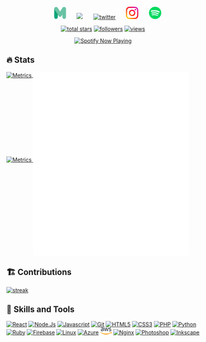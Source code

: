 <!-- Social icons section -->
<p align="center">
  &#8287;&#8287;&#8287;&#8287;&#8287;
  <a href="https://martijn-lindeman.com" alt="My Website"><img width="32px" src="assets/512-.svg"/></a>
  &#8287;&#8287;&#8287;&#8287;&#8287;
  <a href="https://www.linkedin.com/in/martijn-lindeman" alt="linkedin"><img width="32px" src="https://cdn.jsdelivr.net/gh/devicons/devicon@latest/icons/linkedin/linkedin-original.svg"/></a>
  &#8287;&#8287;&#8287;&#8287;&#8287;
  <a href="https://twitter.com/LindemanMartijn"><img width="32px" alt="twitter" title="twitter" src="https://cdn.jsdelivr.net/gh/devicons/devicon@latest/icons/twitter/twitter-original.svg"></a>
  &#8287;&#8287;&#8287;&#8287;&#8287;
  <a href="https://www.instagram.com/martijn.lindeman"><img width="32px" alt="instagram" title="instagram" src="assets/instagram.png"/></a>
  &#8287;&#8287;&#8287;&#8287;&#8287;
  <a href="https://open.spotify.com/user/81beo555eaqse93ughc05dqx4"><img width="32px" alt="spotify" title="spotify" src="assets/spotify.png"/></a>
</p>


<p align="center">
  <a href="https://github.com/MartijnLindeman?tab=repositories">
    <img alt="total stars" title="Total stars on GitHub" src="https://custom-icon-badges.herokuapp.com/badge/dynamic/json?logo=star&color=%23e06666&labelColor=cc0000&label=Stars&style=for-the-badge&query=%24.stars&url=https://api.github-star-counter.workers.dev/user/martijnlindeman"/></a>
  <a href="https://github.com/MartijnLindeman?tab=followers">
    <img alt="followers" title="Follow me on Github" src="https://custom-icon-badges.herokuapp.com/github/followers/martijnlindeman?color=236ad3&labelColor=1155ba&style=for-the-badge&logo=person-add&label=Followers&logoColor=white"/></a>
  <a href="https://github.com/MartijnLindeman">
    <img alt="views" title="GitHub profile views" src="https://vbr.nathanchung.dev/badge?page_id=MartijnLindeman&color=7b007e&lcolor=630366&style=for-the-badge&logo=github"/></a>
</p>
<p align="center">
   <a href="https://spotify-github-profile.vercel.app/api/view?uid=81beo555eaqse93ughc05dqx4&redirect=true">
     <img alt="Spotify Now Playing" title="🎵 Now Playing" src="https://spotify-github-profile.vercel.app/api/view?uid=81beo555eaqse93ughc05dqx4&cover_image=true&theme=novatorem&bar_color=53b14f&bar_color_cover=false"/></a>
</p>


## 🔥 Stats

<a href="#">
  <img align="center" src="/🔥github-metrics.svg" alt="Metrics" width="405">
</a>
<a href="#">
  <img align="top" src="/🎵Spotify - Top tracks.svg" alt="Metrics" width="405">
</a>
<a href="#">
  <img align="top" src="/⚡recent-activity.svg" alt="Metrics" width="405">
</a>
<a href="#">
  <img align="top" src="/🏆 achievements.svg" alt="Metrics" width="405">
</a>

## 🏗️ Contributions   

  <a href="https://git.io/streak-stats">
  <img alt="streak" title="streak" src="https://github-readme-streak-stats.herokuapp.com/?user=martijnlindeman&theme=radical&hide_border=true&count_private=true" height="160"/>
  </a>


## 🔧 Skills and Tools
<a href="https://reactjs.org/">
<span><img title="React" src="https://cdn.jsdelivr.net/gh/devicons/devicon@latest/icons/react/react-original.svg" width="30px"></span></a>
</a>
<a href="https://nodejs.org/">
<span><img title="Node.Js" src="https://cdn.jsdelivr.net/gh/devicons/devicon@latest/icons/nodejs/nodejs-plain.svg" width="30px"></span></a>
</a>
<a href="https://developer.mozilla.org/">
<span><img title="Javascript" src="https://cdn.jsdelivr.net/gh/devicons/devicon@latest/icons/javascript/javascript-original.svg" width="30px"></span></a>
</a>
<a href="https://git-scm.com/">
<span><img title="Git" src="https://cdn.jsdelivr.net/gh/devicons/devicon@latest/icons/git/git-original.svg" width="30px"></span></a>
</a>
<a href="https://developer.mozilla.org/">
<span><img title="HTML5" src="https://cdn.jsdelivr.net/gh/devicons/devicon@latest/icons/html5/html5-plain.svg" width="30px"></span></a>
</a>
<a href="https://developer.mozilla.org/">
<span><img title="CSS3" src="https://cdn.jsdelivr.net/gh/devicons/devicon@latest/icons/css3/css3-plain.svg" width="30px"></span></a>
</a>
<a href="https://www.php.net/">
<span><img title="PHP" src="https://cdn.jsdelivr.net/gh/devicons/devicon/icons/php/php-original.svg" width="30px"></span></a>
</a>
<a href="https://www.python.org/">
<span><img title="Python" src="https://cdn.jsdelivr.net/gh/devicons/devicon/icons/python/python-original.svg" width="30px"></span></a>
</a>
<a href="https://www.ruby-lang.org/">
<span><img title="Ruby" src="https://cdn.jsdelivr.net/gh/devicons/devicon/icons/ruby/ruby-original.svg" width="30px"></span></a>
</a>
<a href="https://firebase.google.com/">
<span><img title="Firebase" src="https://cdn.jsdelivr.net/gh/devicons/devicon/icons/firebase/firebase-plain.svg" width="30px"></span></a>
</a>
<a href="https://www.linux.org/">
<span><img title="Linux" src="https://cdn.jsdelivr.net/gh/devicons/devicon/icons/linux/linux-original.svg" width="30px"></span></a>
</a>
<a href="https://azure.microsoft.com/">
<span><img title="Azure" src="https://cdn.jsdelivr.net/gh/devicons/devicon/icons/azure/azure-original.svg" width="30px"></span></a>
</a>
<a href="https://aws.amazon.com/">
<span><img title="AWS" src="assets/aws.png" width="30px"></span></a>
</a>
<a href="https://www.nginx.com/">
<span><img title="Nginx" src="https://cdn.jsdelivr.net/gh/devicons/devicon/icons/nginx/nginx-original.svg" width="30px"></span></a>
</a>
<a href="https://www.adobe.com/ie/products/photoshop.html">
<span><img title="Photoshop" src="https://cdn.jsdelivr.net/gh/devicons/devicon/icons/photoshop/photoshop-line.svg" width="30px"></span></a>
</a>
<a href="https://inkscape.org/">
<span><img title="Inkscape" src="https://cdn.jsdelivr.net/gh/devicons/devicon/icons/inkscape/inkscape-original.svg" width="30px"></span></a>
</a>

